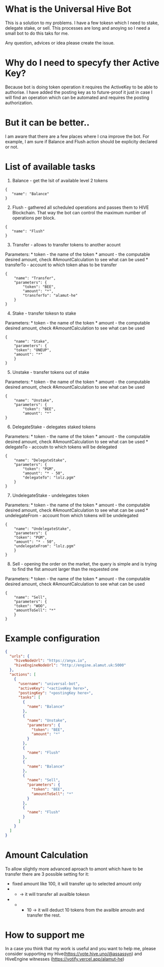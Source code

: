 # What is the Universal Hive Bot

This is a solution to my problems. I have a few tokesn which I need to stake, delegate stake, or sell. This processes are long and anoying so I need a small bot to do this taks for me.

Any question, advices or idea please create the issue.

# Why do I need to specyfy ther Active Key? 

Because bot is doing token operation it requires the ActiveKey to be able to authorise. I have added the posting key as to future-proof it just in case I will find an operation which can be automated and requires the posting authorization.

# But it can be better..

I am aware that there are a few places where I cna improve the bot. For example, I am sure if Balance and Flush action should be explicity declared or not. 

# List of available tasks

 1. Balance - get the lsit of available level 2 tokens
 ```
{
    "name": "Balance" 
}
```

 2. Flush - gathered all scheduled operations and passes them to HIVE Blockchain. That way the bot can control the maximum number of operations per block. 
 ```
{
    "name": "Flush"
}
 ```

  3. Transfer - allows to transfer tokens to another acount 

  Parameters:
    * token - the name of the token
    * amount - the computable desired amount, check #AmountCalculation to see what can be used
    * transferTo - account to which token ahas to be transfer 
```
{
    "name": "Transfer",
    "parameters": {
        "token": "BEE",
        "amount": "*",
        "transferTo": "alamut-he"
    }
}
```

 4. Stake - transfer tokesn to stake

 Parameters:
    * token - the name of the token
    * amount - the computable desired amount, check #AmountCalculation to see what can be used
```
{
    "name": "Stake",
    "parameters": {
    "token": "ONEUP",
    "amount": "*"
    }
}
```

 5. Unstake - transfer tokens out of stake 

 Parameters:
    * token - the name of the token
    * amount - the computable desired amount, check #AmountCalculation to see what can be used
```
{
    "name": "Unstake",
    "parameters": {
        "token": "BEE",
        "amount": "*"
}
```

 6. DelegateStake - delegates staked tokens 

 Parameters:
    * token - the name of the token
    * amount - the computable desired amount, check #AmountCalculation to see what can be used
    * delegateTo - accoutn to which tokens will be delegated 
```
{
    "name": "DelegateStake",
    "parameters": {
        "token": "PGM",
        "amount": "* - 50",
        "delegateTo": "lolz.pgm"
    }
}
```

 7. UndelegateStake - undelegates token 

 Parameters:
    * token - the name of the token
    * amount - the computable desired amount, check #AmountCalculation to see what can be used
    * undelegateFrom - account from which tokens will be undelegated 

```
{
    "name": "UndelegateStake",
    "parameters": {
    "token": "PGM",
    "amount": "* - 50",
    "undelegateFrom": "lolz.pgm"
    }
}
```

 8. Sell - opening the order on the market, the query is simple and is trying to find the fist amount larger than the requested one

 Parameters:
    * token - the name of the token
    * amount - the computable desired amount, check #AmountCalculation to see what can be used

```
{
    "name": "Sell",
    "parameters": {
    "token": "WOO",
    "amountToSell": "*"
    }
}
```

# Example configuration

``` JSON
{
  "urls": {
    "hiveNodeUrl": "https://anyx.io",
    "hiveEngineNodeUrl": "http://engine.alamut.uk:5000"
  },
  "actions": [
    {
      "username": "universal-bot",
      "activeKey": "<activeKey here>",
      "postingKey": "<postingKey here>",
      "tasks": [
        {
          "name": "Balance" 
        },
        {
          "name": "Unstake",
          "parameters": {
            "token": "BEE",
            "amount": "*"
          }
        },
        {
          "name": "Flush"
        },
        {
          "name": "Balance"
        },
        {
          "name": "Sell",
          "parameters": {
            "token": "BEE",
            "amountToSell": "*"
          }
        },
        {
          "name": "Flush"
        }
      ]
    }
  ]
}
```

# Amount Calculation 

To allow slightly more advanced aproach to amont which have to be transfer there are 3 possible setting for it:
 * fixed amount like 100, it will transfer up to selected amount only
 * * -> it will transfer all availble tokesn 
 * * - 10 -> it will deduct 10 tokens from the availble amoutn and transfer the rest.

# How to support me

In a case you think that my work is useful and you want to help me, please consider supporting my Hive(https://vote.hive.uno/@assassyn) and HiveEngine witnesses (https://votify.vercel.app/alamut-he)
